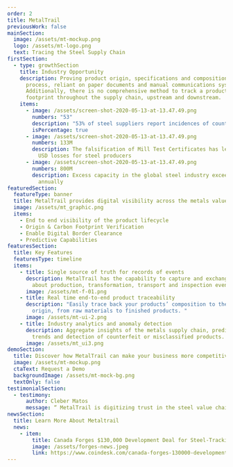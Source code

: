 ```yaml
---
order: 2
title: MetalTrail
previousWork: false
mainSection:
  image: /assets/mt-mockup.png
  logo: /assets/mt-logo.png
  text: Tracing the Steel Supply Chain
firstSection:
  - type: growthSection
    title: Industry Opportunity
    description: Proving product origin, specifications and composition is a manual
      process, reliant on paper documents and manual communications systems.
      Additionally, there is no comprehensive method to track a product’s carbon
      footprint throughout the supply chain, upstream and downstream.
    items:
      - image: /assets/screen-shot-2020-05-13-at-13.47.49.png
        numbers: "53"
        description: "53% of steel suppliers report incidences of counterfeit steel "
        isPercentage: true
      - image: /assets/screen-shot-2020-05-13-at-13.47.49.png
        numbers: 133M
        description: The falsification of Mill Test Certificates has led to $133 million
          USD losses for steel producers
      - image: /assets/screen-shot-2020-05-13-at-13.47.49.png
        numbers: 800M
        description: Excess capacity in the global steel industry exceeds 800 m tonnes
          annually
featuredSection:
  featureType: banner
  title: MetalTrail provides digital visibility across the metals value chain
  image: /assets/mt_graphic.png
  items:
    - End to end visibility of the product lifecycle
    - Origin & Carbon Footprint Verification
    - Enable Digital Border Clearance
    - Predictive Capabilities
featuresSection:
  title: Key Features
  featuresType: timeline
  items:
    - title: Single source of truth for records of events
      description: MetalTrail has the capability to capture and exchange information
        about production, transformation, transport and inspection events.
      image: /assets/mt-f-01.png
    - title: Real time end-to-end product traceability
      description: "Easily trace back your products’ composition to the country of
        origin, from raw materials to finished products. "
      image: /assets/mt-ui-2.png
    - title: Industry analytics and anomaly detection
      description: Aggregate insights of the metals supply chain, predictions of data
        trends and detection of counterfeit or misclassified products.
      image: /assets/mt_ui3.png
demoSection:
  title: Discover how MetalTrail can make your business more competitive
  image: /assets/mt-mockup.png
  ctaText: Request a Demo
  backgroundImage: /assets/mt-mock-bg.png
  textOnly: false
testimonialSection:
  - testimony:
      author: Cleber Matos 
      message: “ MetalTrail is digitizing trust in the steel value chain. This long-awaited solution will allow the steel industry not only to have complete visibility of the product’s lifecycle, but to prove origin, ownership and carbon footprint. We are excited to witness the immense competitive value that a solution like this can bring to the industry!  ”
newsSection:
  title: Learn More About Metaltrail
  news:
    - item:
        title: Canada Forges $130,000 Development Deal for Steel-Tracking Blockchain
        image: /assets/forges-news.jpeg
        link: https://www.coindesk.com/canada-forges-130000-development-deal-for-steel-tracking-blockchain
---
```

